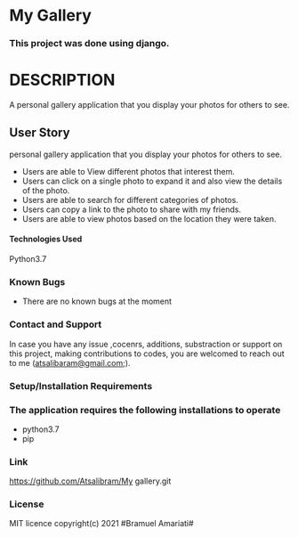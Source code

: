 # My Gallery
### This project was done using django.
# DESCRIPTION
A personal gallery application that you display your photos for others to see.
## User Story
 personal gallery application that you display your photos for others to see.
- Users are able to View different photos that interest them.
- Users can click on a single photo to expand it and also view the details of the photo.
- Users are able to search for different categories of photos.
- Users can copy a link to the photo to share with my friends.
- Users are able to view photos based on the location they were taken.

#### Technologies Used
Python3.7
### Known Bugs
* There are no known bugs at the moment
### Contact and Support
In case you have any issue ,cocenrs, additions, substraction or support on this project, making contributions to codes, you are welcomed to reach out to me (atsalibaram@gmail.com;).
### Setup/Installation Requirements
### The application requires the following installations to operate
* python3.7
* pip
### Link
https://github.com/Atsalibram/My gallery.git
### License
 MIT licence
 copyright(c) 2021 #Bramuel Amariati#